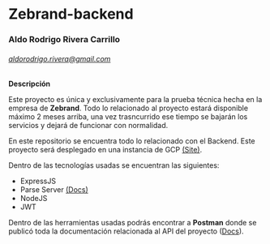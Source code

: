 # Zebrand-backend

### Aldo Rodrigo Rivera Carrillo
###### aldorodrigo.rivera@gmail.com

**Descripción**

Este proyecto es única y exclusivamente para la prueba técnica hecha en la empresa de **Zebrand**. Todo lo relacionado al proyecto estará disponible máximo 2 meses arriba, una vez trasncurrido ese tiempo se bajarán los servicios y dejará de funcionar con normalidad.

En este repositorio se encuentra todo lo relacionado con el Backend. Este proyecto será desplegado en una instancia de GCP [(Site)](https://us-central1-zebrands-rivera.cloudfunctions.net/app).

Dentro de las tecnologías usadas se encuentran las siguientes:
- ExpressJS
- Parse Server [(Docs)](https://docs.parseplatform.org/js/guide/#signing-up "Here")
- NodeJS
- JWT

Dentro de las herramientas usadas podrás encontrar a **Postman** donde se publicó toda la documentación relacionada al API del proyecto ([Docs](https://documenter.getpostman.com/view/2644356/Tzz4SKfR "Docs")).

